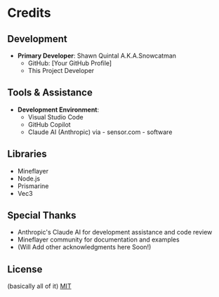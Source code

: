 # Credits

## Development
- **Primary Developer**: Shawn Quintal A.K.A.Snowcatman
  - GitHub: [Your GitHub Profile]
  - This Project Developer

## Tools & Assistance
- **Development Environment**:
  - Visual Studio Code
  - GitHub Copilot
  - Claude AI (Anthropic) via - sensor.com - software

## Libraries
- Mineflayer
- Node.js
- Prismarine
- Vec3

## Special Thanks
- Anthropic's Claude AI for development assistance and code review
- Mineflayer community for documentation and examples
- (Will Add other acknowledgments here Soon!)

## License
(basically all of it) [MIT](/LICENSE)